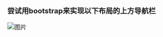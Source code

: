 ### 尝试用bootstrap来实现以下布局的上方导航栏
![图片](https://github.com/lqr1023/knowledge-accumulation/blob/master/fe/bootstrap-example/navbar/imgs/TIM%E5%9B%BE%E7%89%8720190423100347.jpg?raw=true)
